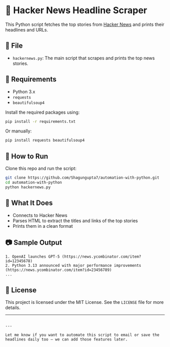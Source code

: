 # 📰 Hacker News Headline Scraper

This Python script fetches the top stories from [Hacker News](https://news.ycombinator.com/) and prints their headlines and URLs.

## 📁 File

- `hackernews.py`: The main script that scrapes and prints the top news stories.

## 🧰 Requirements

- Python 3.x
- `requests`
- `beautifulsoup4`

Install the required packages using:

```bash
pip install -r requirements.txt
````

Or manually:

```bash
pip install requests beautifulsoup4
```

## 🚀 How to Run

Clone this repo and run the script:

```bash
git clone https://github.com/Shagungupta7/automation-with-python.git
cd automation-with-python
python hackernews.py
```

## 🔧 What It Does

* Connects to Hacker News
* Parses HTML to extract the titles and links of the top stories
* Prints them in a clean format

## 📷 Sample Output

```
1. OpenAI launches GPT-5 (https://news.ycombinator.com/item?id=12345678)
2. Python 3.13 announced with major performance improvements (https://news.ycombinator.com/item?id=23456789)
...
```

## 📄 License

This project is licensed under the MIT License. See the `LICENSE` file for more details.

---

```

---

Let me know if you want to automate this script to email or save the headlines daily too — we can add those features later.
```
